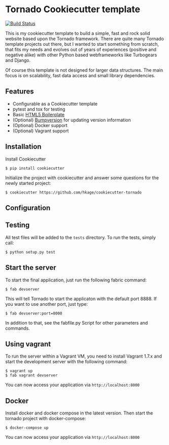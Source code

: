 Tornado Cookiecutter template
===

[![Build Status](https://travis-ci.org/hkage/cookiecutter-tornado.svg?branch=development)](https://travis-ci.org/hkage/cookiecutter-tornado)

This is my cookiecutter template to build a simple, fast and rock solid website based upon
the Tornado framework. There are quite many Tornado template projects out there,
but I wanted to start something from scratch, that fits my needs and evolves out
of years of experiences (positive and negative alike) with other Python based webframeworks like Turbogears and Django.

Of course this template is not designed for larger data structures. The main
focus is on scalability, fast data access and small library dependencies.

Features
---
* Configurable as a Cookiecutter template
* pytest and tox for testing
* Basic [HTML5 Boilerplate](https://html5boilerplate.com/)
* (Optional) [Bumpversion](https://github.com/peritus/bumpversion) for updating version information
* (Optional) Docker support
* (Optional) Vagrant support

Installation
---

Install Cookiecutter

    $ pip install cookiecutter

Initialize the project with cookiecutter and answer some questions for the newly started project:

    $ cookiecutter https://github.com/hkage/cookiecutter-tornado

Configuration
---

Testing
---
All test files will be added to the ``tests`` directory. To run the tests, simply call:

    $ python setup.py test

Start the server
---

To start the final application, just run the following fabric command:

    $ fab devserver

This will tell Tornado to start the applicaton with the default port 8888. If
you want to use another port, just type:

    $ fab devserver:port=8000

In addition to that, see the fabfile.py Script for other parameters and
commands.

Using vagrant
---

To run the server within a Vagrant VM, you need to install Vagrant 1.7.x and
start the development server with the following command:

    $ vagrant up
    $ fab vagrant devserver

You can now access your application via `http://localhost:8000`

Docker
---

Install docker and docker compose in the latest version. Then start the tornado
project with docker-compose:

    $ docker-compose up

You can now access your application via `http://localhost:8000`
